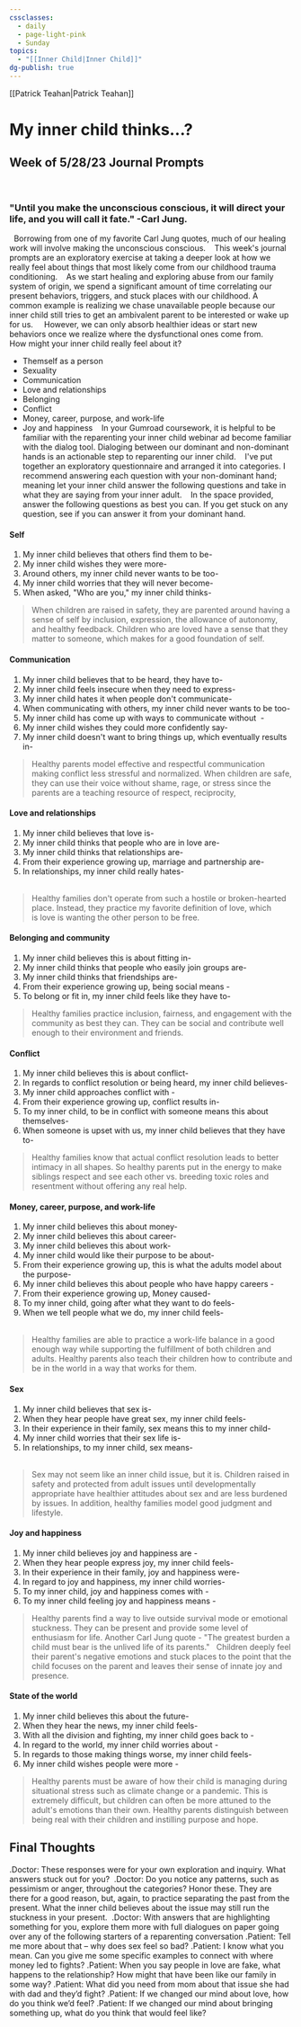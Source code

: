```yaml
---
cssclasses:
  - daily
  - page-light-pink
  - Sunday
topics:
  - "[[Inner Child|Inner Child]]"
dg-publish: true
---
```

[[Patrick Teahan|Patrick Teahan]]
# My inner child thinks…?

## Week of 5/28/23 Journal Prompts
 
### "Until you make the unconscious conscious, it will direct your life, and you will call it fate." -Carl Jung.
 
Borrowing from one of my favorite Carl Jung quotes, much of our healing work will involve making the unconscious conscious. 
 
This week's journal prompts are an exploratory exercise at taking a deeper look at how we really feel about things that most likely come from our childhood trauma conditioning. 
 
As we start healing and exploring abuse from our family system of origin, we spend a significant amount of time correlating our present behaviors, triggers, and stuck places with our childhood. A common example is realizing we chase unavailable people because our inner child still tries to get an ambivalent parent to be interested or wake up for us.  
 
However, we can only absorb healthier ideas or start new behaviors once we realize where the dysfunctional ones come from. 
 
 
How might your inner child really feel about it? 
 
- Themself as a person
- Sexuality
- Communication
- Love and relationships
- Belonging
- Conflict
- Money, career, purpose, and work-life
- Joy and happiness 
 
In your Gumroad coursework, it is helpful to be familiar with the reparenting your inner child webinar ad become familiar with the dialog tool. Dialoging between our dominant and non-dominant hands is an actionable step to reparenting our inner child. 
 
I've put together an exploratory questionnaire and arranged it into categories. I recommend answering each question with your non-dominant hand; meaning let your inner child answer the following questions and take in what they are saying from your inner adult. 
 
In the space provided, answer the following questions as best you can. If you get stuck on any question, see if you can answer it from your dominant hand. 
#### Self
1. My inner child believes that others find them to be-	
2. My inner child wishes they were more- 	
3. Around others, my inner child never wants to be too-	
4. My inner child worries that they will never become- 	
5. When asked, "Who are you," my inner child thinks-	

>  When children are raised in safety, they are parented around having a sense of self by inclusion, expression, the allowance of autonomy, and healthy feedback. Children who are loved have a sense that they matter to someone, which makes for a good foundation of self.
#### Communication
1. My inner child believes that to be heard, they have to-	
2. My inner child feels insecure when they need to express-	
3. My inner child hates it when people don't communicate-	
4. When communicating with others, my inner child never wants to be too-	
5. My inner child has come up with ways to communicate without  -	
6. My inner child wishes they could more confidently say- 	
7. My inner child doesn't want to bring things up, which eventually results in-	

>  Healthy parents model effective and respectful communication making conflict less stressful and normalized. When children are safe, they can use their voice without shame, rage, or stress since the parents are a teaching resource of respect, reciprocity,
#### Love and relationships
1. My inner child believes that love is-	
2. My inner child thinks that people who are in love are-	
3. My inner child thinks that relationships are- 	
4. From their experience growing up, marriage and partnership are-	
5. In relationships, my inner child really hates- 	
 
>  Healthy families don't operate from such a hostile or broken-hearted place. Instead, they practice my favorite definition of love, which is love is wanting the other person to be free.
#### Belonging and community 
1. My inner child believes this is about fitting in-	
2. My inner child thinks that people who easily join groups are-	
3. My inner child thinks that friendships are- 	
4. From their experience growing up, being social means -	
5. To belong or fit in, my inner child feels like they have to-	
 
>  Healthy families practice inclusion, fairness, and engagement with the community as best they can. They can be social and contribute well enough to their environment and friends.
#### Conflict
1. My inner child believes this is about conflict-	
2. In regards to conflict resolution or being heard, my inner child believes-	
3. My inner child approaches conflict with -	
4. From their experience growing up, conflict results in-  	
5. To my inner child, to be in conflict with someone means this about themselves-	
6. When someone is upset with us, my inner child believes that they have to-

>  Healthy families know that actual conflict resolution leads to better intimacy in all shapes. So healthy parents put in the energy to make siblings respect and see each other vs. breeding toxic roles and resentment without offering any real help.
#### Money, career, purpose, and work-life
1. My inner child believes this about money-	
2. My inner child believes this about career-	
3. My inner child believes this about work-	
4. My inner child would like their purpose to be about-	
5. From their experience growing up, this is what the adults model about the purpose-	
6. My inner child believes this about people who have happy careers -	
7. From their experience growing up, Money caused-  	
8. To my inner child, going after what they want to do feels- 	
9. When we tell people what we do, my inner child feels-  	
 
>  Healthy families are able to practice a work-life balance in a good enough way while supporting the fulfillment of both children and adults. Healthy parents also teach their children how to contribute and be in the world in a way that works for them.
#### Sex
1. My inner child believes that sex is-	
2. When they hear people have great sex, my inner child feels-	
3. In their experience in their family, sex means this to my inner child-	
4. My inner child worries that their sex life is- 	
5. In relationships, to my inner child, sex means-	
 
>  Sex may not seem like an inner child issue, but it is. Children raised in safety and protected from adult issues until developmentally appropriate have healthier attitudes about sex and are less burdened by issues. In addition, healthy families model good judgment and lifestyle.
#### Joy and happiness 
1. My inner child believes joy and happiness are -	
2. When they hear people express joy, my inner child feels-	
3. In their experience in their family, joy and happiness were-	
4. In regard to joy and happiness, my inner child worries-  	
5. To my inner child, joy and happiness comes with -	
6. To my inner child feeling joy and happiness means -	

>  Healthy parents find a way to live outside survival mode or emotional stuckness. They can be present and provide some level of enthusiasm for life. Another Carl Jung quote - "The greatest burden a child must bear is the unlived life of its parents."
 
Children deeply feel their parent's negative emotions and stuck places to the point that the child focuses on the parent and leaves their sense of innate joy and presence. 
#### State of the world
1. My inner child believes this about the future-	
2. When they hear the news, my inner child feels-	
3. With all the division and fighting, my inner child goes back to -	
4. In regard to the world, my inner child worries about -  	
5. In regards to those making things worse, my inner child feels- 	
6. My inner child wishes people were more -	
 
> Healthy parents must be aware of how their child is managing during situational stress such as climate change or a pandemic. This is extremely difficult, but children can often be more attuned to the adult's emotions than their own. Healthy parents distinguish between being real with their children and instilling purpose and hope.
 
## Final Thoughts

.Doctor: These responses were for your own exploration and inquiry. What answers stuck out for you? 
.Doctor: Do you notice any patterns, such as pessimism or anger, throughout the categories? Honor these. They are there for a good reason, but, again, to practice separating the past from the present. What the inner child believes about the issue may still run the stuckness in your present. 
.Doctor:  With answers that are highlighting something for you, explore them more with full dialogues on paper going over any of the following starters of a reparenting conversation
.Patient: Tell me more about that – why does sex feel so bad?
.Patient: I know what you mean. Can you give me some specific examples to connect with where money led to fights?
.Patient: When you say people in love are fake, what happens to the relationship? How might that have been like our family in some way?
.Patient: What did you need from mom about that issue she had with dad and they’d fight?
.Patient: If we changed our mind about love, how do you think we’d feel?
.Patient: If we changed our mind about bringing something up, what do you think that would feel like?
 
 
 
 
